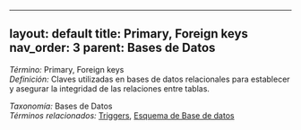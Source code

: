 
---
layout: default
title: Primary, Foreign keys
nav_order: 3
parent: Bases de Datos
---

*Término:* Primary, Foreign keys  
*Definición:* Claves utilizadas en bases de datos relacionales para establecer y asegurar la integridad de las relaciones entre tablas.

*Taxonomía:* Bases de Datos  
*Términos relacionados:* [Triggers](https://maleniski.github.io/diccionario-angl-tec-mx/docs/alfabeticamente/T/triggers/), [Esquema de Base de datos](https://maleniski.github.io/diccionario-angl-tec-mx/docs/alfabeticamente/E/esquema-de-base-de-datos/)
